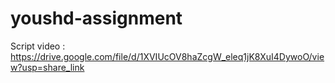 # youshd-assignment

Script video : https://drive.google.com/file/d/1XVIUcOV8haZcgW_eleq1jK8XuI4DywoO/view?usp=share_link
